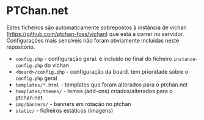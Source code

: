 # PTChan.net

Estes ficheiros são automaticamente sobrepostos à instância de vichan (https://github.com/ptchan-foss/vichan) que está a correr no servidor.
Configurações mais sensíveis não foram obviamente incluídas neste repositório.

- `config.php` - configuração geral. é incluído no final do ficheiro `instance-config.php` do vichan
- `<board>/config.php` - configuração da board. tem prioridade sobre o `config.php` geral
- `templates/*.html` - templates que foram alterados para o ptchan.net
- `templates/themes/` - temas (add-ons) criados/alterados para o ptchan.net
- `img/banners/` - banners em rotação no ptchan
- `static/` - ficheiros estáticos (imagens)

